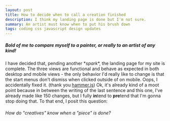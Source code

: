 ```yaml
---
layout: post
title: How to decide when to call a creation finished
description: I think my landing page is done but I'm not sure.
summary: An artist must know when to put his brush down
tags: coding css javascript design updates
---
```


##### Bold of me to compare myself to a painter, or really to an artist of any kind!

I have decided that, pending another \**spark*\*, the landing page for my site is complete. The three views are functional and behave as expected in both desktop and mobile views - the only behavior I'd really like to change is that the start menus don't dismiss when clicked outside of on mobile. Oops, I accidentally fixed it. (thank you [hammer.js](https://hammerjs.github.io/)) Ok, it's already kind of a moot point because in between the writing of the last sentence and this one, I've already made like 150 changes, but I fully **in**tend to **pre**tend that I'm gonna stop doing that. To that end, I posit this question:

###### How do "creatives" know when a "piece" is done?

